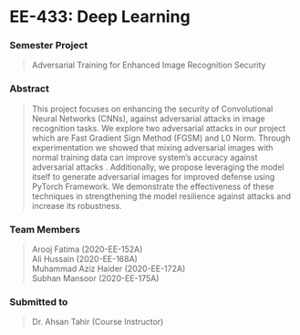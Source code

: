 # EE-433: Deep Learning 
### Semester Project
> Adversarial Training for Enhanced Image Recognition Security

### Abstract
> This project focuses on enhancing the security of Convolutional Neural Networks (CNNs), against adversarial attacks in image recognition tasks. We explore two adversarial attacks in our project which are Fast Gradient Sign Method (FGSM) and L0 Norm. Through experimentation we showed that mixing adversarial images with normal training data can improve system’s accuracy against adversarial attacks . Additionally, we propose leveraging the model itself to generate adversarial images for improved defense using PyTorch Framework. We demonstrate the effectiveness of these techniques in strengthening the model resilience against attacks and increase its robustness.

### Team Members
> Arooj Fatima (2020-EE-152A) <br> 
Ali Hussain (2020-EE-168A) <br>
Muhammad Aziz Haider (2020-EE-172A) <br>
Subhan Mansoor (2020-EE-175A)

### Submitted to
> Dr. Ahsan Tahir (Course Instructor)

